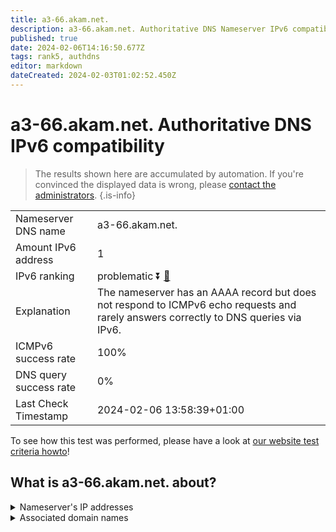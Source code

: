 ```yaml
---
title: a3-66.akam.net.
description: a3-66.akam.net. Authoritative DNS Nameserver IPv6 compatibility
published: true
date: 2024-02-06T14:16:50.677Z
tags: rank5, authdns
editor: markdown
dateCreated: 2024-02-03T01:02:52.450Z
---
```


# a3-66.akam.net. Authoritative DNS IPv6 compatibility

> The results shown here are accumulated by automation. If you're convinced the displayed data is wrong, please [contact the administrators](/howto/chat). 
{.is-info}




|   |   |
| - | - |
| Nameserver DNS name | a3-66.akam.net.
| Amount IPv6 address | 1
| IPv6 ranking | problematic :arrow_double_down: [🔗](/howto/ranking) |
| Explanation | The nameserver has an AAAA record but does not respond to ICMPv6 echo requests and rarely answers correctly to DNS queries via IPv6. |
| ICMPv6 success rate | 100%|
| DNS query success rate | 0% |
| Last Check Timestamp | 2024-02-06 13:58:39+01:00 |

To see how this test was performed, please have a look at [our website test criteria howto](/howto/testcriteria/authdns)!


## What is a3-66.akam.net. about?




<details>
<summary>Nameserver's IP addresses</summary>

2600:1408:1c::42

</details>



<details>
<summary>Associated domain names</summary>

www.bbva.com

</details>
